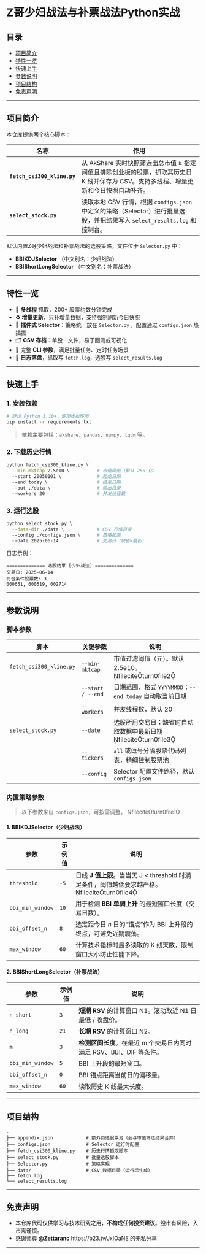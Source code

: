 # Z哥少妇战法与补票战法Python实战

## 目录
- [项目简介](#项目简介)
- [特性一览](#特性一览)
- [快速上手](#快速上手)
- [参数说明](#参数说明)
- [项目结构](#项目结构)
- [免责声明](#免责声明)

---

## 项目简介
本仓库提供两个核心脚本：

| 名称 | 作用 |
| ---- | ---- |
| **`fetch_csi300_kline.py`** | 从 AkShare 实时快照筛选出总市值 ≥ 指定阈值且排除创业板的股票，抓取其历史日 K 线并保存为 CSV。支持多线程、增量更新和今日快照自动补齐。|
| **`select_stock.py`** | 读取本地 CSV 行情，根据 `configs.json` 中定义的策略（Selector）进行批量选股，并把结果写入 `select_results.log` 和控制台。|

默认内置Z哥少妇战法和补票战法的选股策略，文件位于 `Selector.py` 中：  

- **BBIKDJSelector** （中文别名：少妇战法）  
- **BBIShortLongSelector** （中文别名：补票战法）

---

## 特性一览
- 🚀 **多线程** 抓取，200+ 股票约数分钟完成  
- ♻️ **增量更新**，只补增量数据，支持强制刷新今日快照  
- 🧩 **插件式 Selector**：策略统一放在 `Selector.py` ，配置通过 `configs.json` 热插拔  
- 🗂 **CSV 存档**：单股一文件，易于回测或可视化  
- 🔧 完整 **CLI 参数**，满足批量任务、定时任务场景  
- 📝 **日志落盘**，抓取写 `fetch.log`，选股写 `select_results.log`

---

## 快速上手

### 1. 安装依赖
```bash
# 建议 Python 3.10+，使用虚拟环境
pip install -r requirements.txt
````

> 依赖主要包括：`akshare`、`pandas`、`numpy`、`tqdm` 等。

### 2. 下载历史行情

```bash
python fetch_csi300_kline.py \
  --min-mktcap 2.5e10 \          # 市值阈值（默认 250 亿）
  --start 20050101 \             # 起始日期
  --end today \                  # 结束日期
  --out ./data \                 # 输出目录
  --workers 20                   # 并发线程数
```

### 3. 运行选股

```bash
python select_stock.py \
  --data-dir ./data \            # CSV 行情目录
  --config ./configs.json \      # 策略配置
  --date 2025-06-14              # 交易日（缺省=最新）
```

日志示例：

```
============== 选股结果 [少妇战法] ==============
交易日: 2025-06-14
符合条件股票数: 3
000651, 600519, 002714
```

---

## 参数说明

### 脚本参数

| 脚本                      | 关键参数              | 说明                                          |
| ----------------------- | ----------------- | ------------------------------------------- |
| `fetch_csi300_kline.py` | `--min-mktcap`    | 市值过滤阈值（元）。默认 2.5e10。 fileciteturn0file2  |
|                         | `--start / --end` | 日期范围，格式 `YYYYMMDD`；`--end today` 自动取当前日期    |
|                         | `--workers`       | 并发线程数，默认 20                                 |
| `select_stock.py`       | `--date`          | 选股所用交易日；缺省时自动取数据中最新日期 fileciteturn0file3 |
|                         | `--tickers`       | `all` 或逗号分隔股票代码列表，精细控制股票池                   |
|                         | `--config`        | Selector 配置文件路径，默认 `configs.json`           |

### 内置策略参数

> 以下参数来自 `configs.json`，可按需调整。 fileciteturn0file1

#### 1. BBIKDJSelector（少妇战法）

| 参数               | 示例值  | 说明                                                                    |
| ---------------- | ---- | --------------------------------------------------------------------- |
| `threshold`      | `-5` | 日线 **J 值上限**。当当天 J < threshold 时满足条件，阈值越低要求越严格。 fileciteturn0file4 |
| `bbi_min_window` | `10` | 用于检测 **BBI 单调上升** 的最短窗口长度（交易日数）。                                      |
| `bbi_offset_n`   | `8`  | 选定距今日 *n* 日的“锚点”作为 BBI 上升段的终点，可避免近期震荡。                                |
| `max_window`     | `60` | 计算技术指标时最多读取的 K 线天数，限制窗口大小防止性能下降。                                      |

#### 2. BBIShortLongSelector（补票战法）

| 参数               | 示例值  | 说明                                          |
| ---------------- | ---- | ------------------------------------------- |
| `n_short`        | `3`  | **短期 RSV** 的计算窗口 N1。滚动取近 N1 日最低 / 收盘价。      |
| `n_long`         | `21` | **长期 RSV** 的计算窗口 N2。                        |
| `m`              | `3`  | **检测区间长度**。在最近 m 个交易日内同时满足 RSV、BBI、DIF 等条件。 |
| `bbi_min_window` | `5`  | BBI 上升段的最短窗口。                               |
| `bbi_offset_n`   | `0`  | BBI 锚点距离当前日的偏移量。                            |
| `max_window`     | `60` | 读取历史 K 线最大长度。                               |


---

## 项目结构

```
.
├── appendix.json            # 额外自选股票池（会与市值筛选结果合并）
├── configs.json             # Selector 运行时配置
├── fetch_csi300_kline.py    # 历史行情抓取脚本
├── select_stock.py          # 批量选股脚本
├── Selector.py              # 策略实现
├── data/                    # CSV 数据目录（运行后生成）
├── fetch.log
└── select_results.log
```

---

## 免责声明  
- 本仓库代码仅供学习与技术研究之用，**不构成任何投资建议**。股市有风险，入市需谨慎。  
- 感谢师尊 **@Zettaranc**  https://b23.tv/JxIOaNE 的无私分享
---

